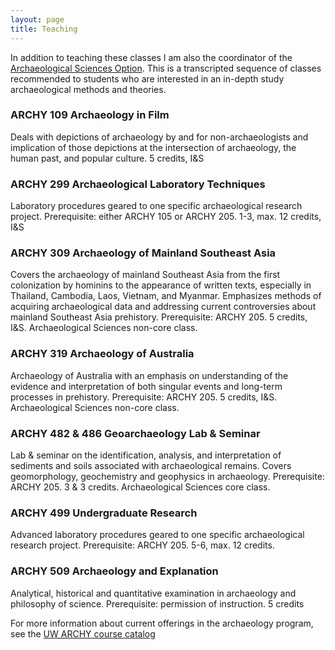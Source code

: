 ```yaml
---
layout: page
title: Teaching
---
```


In addition to teaching these classes I am also the coordinator of the [Archaeological Sciences Option](https://depts.washington.edu/anthweb/undergrad/tracks-options/archaeological-science). This is a transcripted sequence of classes recommended to students who are interested in an in-depth study archaeological methods and theories.

### ARCHY 109 Archaeology in Film  
Deals with depictions of archaeology by and for non-archaeologists and implication of those depictions at the intersection of archaeology, the human past, and popular culture. 5 credits, I&S

### ARCHY 299 Archaeological Laboratory Techniques 
Laboratory procedures geared to one specific archaeological research project. Prerequisite: either ARCHY 105 or ARCHY 205. 1-3, max. 12 credits, I&S

### ARCHY 309 Archaeology of Mainland Southeast Asia
Covers the archaeology of mainland Southeast Asia from the first colonization by hominins to the appearance of written texts, especially in Thailand, Cambodia, Laos, Vietnam, and Myanmar. Emphasizes methods of acquiring archaeological data and addressing current controversies about mainland Southeast Asia prehistory. Prerequisite: ARCHY 205.  5 credits, I&S. Archaeological Sciences non-core class.

### ARCHY 319 Archaeology of Australia
Archaeology of Australia with an emphasis on understanding of the evidence and interpretation of both singular events and long-term processes in prehistory. Prerequisite: ARCHY 205. 5 credits, I&S. Archaeological Sciences non-core class.

### ARCHY 482 & 486 Geoarchaeology Lab & Seminar
Lab & seminar on the identification, analysis, and interpretation of sediments and soils associated with archaeological remains. Covers geomorphology, geochemistry and geophysics in archaeology. Prerequisite: ARCHY 205. 3 & 3 credits. Archaeological Sciences core class.

### ARCHY 499 Undergraduate Research 
Advanced laboratory procedures geared to one specific archaeological research project. Prerequisite: ARCHY 205. 5-6, max. 12 credits.

### ARCHY 509 Archaeology and Explanation
Analytical, historical and quantitative examination in archaeology and philosophy of science. Prerequisite: permission of instruction. 5 credits

For more information about current offerings in the archaeology program, see the [UW ARCHY course catalog](http://www.washington.edu/students/crscat/archeo.html)
